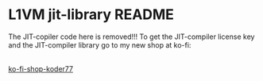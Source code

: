 L1VM jit-library README
=======================
The JIT-copiler code here is removed!!!
To get the JIT-compiler license key and the JIT-compiler library go to my new shop at ko-fi: <br><br>

[ko-fi-shop-koder77](https://ko-fi.com/koder77/shop)
